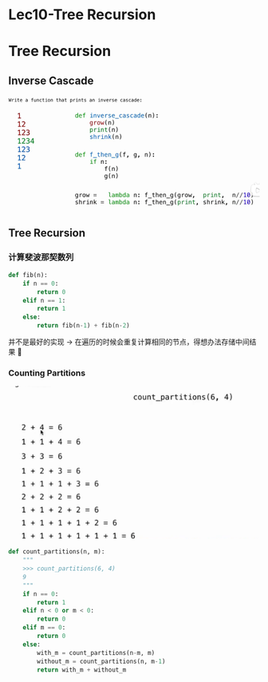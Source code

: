 # Lec10-Tree Recursion

# Tree Recursion
## Inverse Cascade

![alt text](image.png)

## Tree Recursion

### 计算斐波那契数列
```python
def fib(n):
    if n == 0:
        return 0
    elif n == 1:
        return 1
    else:
        return fib(n-1) + fib(n-2)
```

并不是最好的实现 -> 在遍历的时候会重复计算相同的节点，得想办法存储中间结果 :thinking:

### Counting Partitions

![alt text](image-1.png)

```python
def count_partitions(n, m):
    """
    >>> count_partitions(6, 4)
    9
    """
    if n == 0:
        return 1
    elif n < 0 or m < 0:
        return 0
    elif m == 0:
        return 0
    else:
        with_m = count_partitions(n-m, m)
        without_m = count_partitions(n, m-1)
        return with_m + without_m
```


